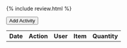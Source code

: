 {% include review.html %}



<button id="add-activity-btn">Add Activity</button>
<table>
  <tr>
    <th>Date</th>
    <th>Action</th>
    <th>User</th>
    <th>Item</th>
    <th>Quantity</th>
  </tr>
</table>


<script>
const addActivityBtn = document.getElementById('add-activity-btn');
const table = document.querySelector('table');
const form = document.createElement('form');

form.innerHTML = `
  <label>Date: <input type="text" id="date"></label>
  <label>Action: <input type="text" id="action"></label>
  <label>User: <input type="text" id="user"></label>
  <label>Item: <input type="text" id="item"></label>
  <label>Quantity: <input type="text" id="quantity"></label>
  <button type="submit">Add</button>
`;


addActivityBtn.addEventListener('click', function() {
  form.style.display = 'block';
});

form.addEventListener('submit', function(event) {
  event.preventDefault();

  const date = form.querySelector('#date').value;
  const action = form.querySelector('#action').value;
  const user = form.querySelector('#user').value;
  const item = form.querySelector('#item').value;
  const quantity = form.querySelector('#quantity').value;

  const row = document.createElement('tr');
  row.innerHTML = `
    <td>${date}</td>
    <td>${action}</td>
    <td>${user}</td>
    <td>${item}</td>
    <td>${quantity}</td>
  `;

  table.appendChild(row);

  form.reset();
  form.style.display = 'none';
});
</script>



